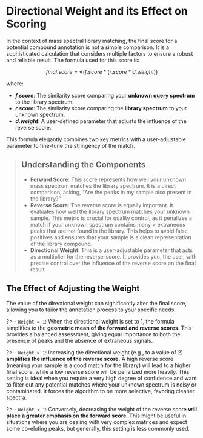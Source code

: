 # Directional Weight and its Effect on Scoring
In the context of mass spectral library matching, the final score for a potential compound annotation is not a simple comparison. It is a sophisticated calculation that considers multiple factors to ensure a robust and reliable result. The formula used for this score is:

$$
final.score =√(f.score*(r.score*d.weight) )
$$

where:
- ***f.score***: The similarity score comparing your **unknown query spectrum** to the library spectrum.
- ***r.score***: The similarity score comparing the **library spectrum** to your unknown spectrum.
- ***d.weight***: A user-defined parameter that adjusts the influence of the reverse score.

This formula elegantly combines two key metrics with a user-adjustable parameter to fine-tune the stringency of the match.

> ## Understanding the Components
> - **Forward Score**: This score represents how well your unknown mass spectrum matches the library spectrum. It is a direct comparison, asking, "Are the peaks in my sample also present in the library?"
> - **Reverse Score**: The reverse score is equally important. It evaluates how well the library spectrum matches your unknown sample. This metric is crucial for quality control, as it penalizes a match if your unknown spectrum contains many > extraneous peaks that are not found in the library. This helps to avoid false positives and ensures that your sample is a clean representation of the library compound.
> - **Directional Weight**: This is a user-adjustable parameter that acts as a multiplier for the reverse_score. It provides you, the user, with precise control over the influence of the reverse score on the final result.

## The Effect of Adjusting the Weight
The value of the directional weight can significantly alter the final score, allowing you to tailor the annotation process to your specific needs.

?> - `Weight = 1`: When the directional weight is set to 1, the formula simplifies to the **geometric mean of the forward and reverse scores**. This provides a balanced assessment, giving equal importance to both the presence of peaks and the absence of extraneous signals.

?> - `Weight > 1`: Increasing the directional weight (e.g., to a value of 2) **amplifies the influence of the reverse score.** A high reverse score (meaning your sample is a good match for the library) will lead to a higher final score, while a low reverse score will be penalized more heavily. This setting is ideal when you require a very high degree of confidence and want to filter out any potential matches where your unknown spectrum is noisy or contaminated. It forces the algorithm to be more selective, favoring cleaner spectra.

?> - `Weight < 1`: Conversely, decreasing the weight of the reverse score **will place a greater emphasis on the forward score**. This might be useful in situations where you are dealing with very complex matrices and expect some co-eluting peaks, but generally, this setting is less commonly used.
